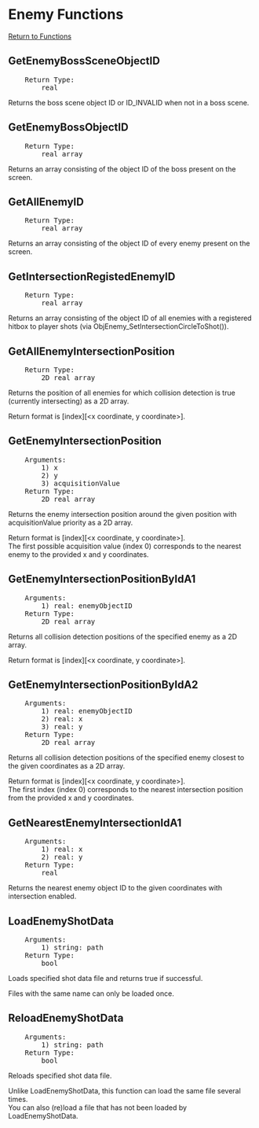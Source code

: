 ﻿# Enemy Functions

[Return to Functions](./docs.html)

## GetEnemyBossSceneObjectID
<pre>
    Return Type:
        real
</pre>
Returns the boss scene object ID or ID_INVALID when not in a boss scene.

## GetEnemyBossObjectID
<pre>
    Return Type:
        real array
</pre>
Returns an array consisting of the object ID of the boss present on the screen.

## GetAllEnemyID
<pre>
    Return Type:
        real array
</pre>
Returns an array consisting of the object ID of every enemy present on the screen.

## GetIntersectionRegistedEnemyID
<pre>
    Return Type:
        real array
</pre>
Returns an array consisting of the object ID of all enemies with a registered hitbox to player shots (via ObjEnemy_SetIntersectionCircleToShot()).

## GetAllEnemyIntersectionPosition
<pre>
    Return Type:
        2D real array
</pre>
Returns the position of all enemies for which collision detection is true (currently intersecting) as a 2D array.

Return format is [index][<x coordinate, y coordinate>].

## GetEnemyIntersectionPosition
<pre>
    Arguments:
        1) x
        2) y
        3) acquisitionValue
    Return Type:
        2D real array
</pre>
Returns the enemy intersection position around the given position with acquisitionValue priority as a 2D array.

Return format is [index][<x coordinate, y coordinate>].\
The first possible acquisition value (index 0) corresponds to the nearest enemy to the provided x and y coordinates.

## GetEnemyIntersectionPositionByIdA1
<pre>
    Arguments:
        1) real: enemyObjectID
    Return Type:
        2D real array
</pre>
Returns all collision detection positions of the specified enemy as a 2D array.

Return format is [index][<x coordinate, y coordinate>].

## GetEnemyIntersectionPositionByIdA2
<pre>
    Arguments:
        1) real: enemyObjectID
        2) real: x
        3) real: y
    Return Type:
        2D real array
</pre>
Returns all collision detection positions of the specified enemy closest to the given coordinates as a 2D array.

Return format is [index][<x coordinate, y coordinate>].\
The first index (index 0) corresponds to the nearest intersection position from the provided x and y coordinates.

## GetNearestEnemyIntersectionIdA1
<pre>
    Arguments:
        1) real: x
        2) real: y
    Return Type:
        real
</pre>
Returns the nearest enemy object ID to the given coordinates with intersection enabled.

## LoadEnemyShotData
<pre>
    Arguments:
        1) string: path
    Return Type:
        bool
</pre>
Loads specified shot data file and returns true if successful.

Files with the same name can only be loaded once.

## ReloadEnemyShotData
<pre>
    Arguments:
        1) string: path
    Return Type:
        bool
</pre>
Reloads specified shot data file.

Unlike LoadEnemyShotData, this function can load the same file several times.\
You can also (re)load a file that has not been loaded by LoadEnemyShotData.